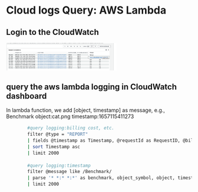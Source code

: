 
# Cloud logs Query: AWS Lambda

## Login to the CloudWatch

<img
  src="https://github.com/hd-zhao/serverless_multicloud/blob/main/asset/aws1.png"
  alt="Alt text"
  title="Enter into CloudWatch"
  style="display: inline-block; margin: 0 auto; max-width: 300px">

## query the aws lambda logging in CloudWatch dashboard

In lambda function, we add [object, timestamp] as message, e.g., Benchmark object:cat.png timestamp:1657115411273
```bash
        #query logging:billing cost, etc.
        filter @type = "REPORT"
        | fields @timestamp as Timestamp, @requestId as RequestID, @billedDuration as BilledDurationInMS, @memorySize/1000000 as MemorySetInMB, @billedDuration/1000*MemorySetInMB/1024 as BilledDurationInGBSeconds
        | sort Timestamp asc
        | limit 2000

        #query logging:timestamp
        filter @message like /Benchmark/
        | parse '* *:* *:*' as benchmark, object_symbol, object, timestamp_symbol,timestamp
        | limit 2000
```


